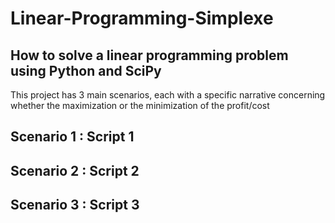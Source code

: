 # Linear-Programming-Simplexe
## How to solve a linear programming problem using Python and SciPy

This project has 3 main scenarios, each with a specific narrative concerning whether the maximization or the minimization of the profit/cost

## Scenario 1 : Script 1 




## Scenario 2 : Script 2



## Scenario 3 : Script 3 